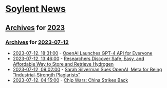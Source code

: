 # [Soylent News](../../../README.md)

## [Archives](../../index.md) for [2023](../index.md)

### [Archives](../../index.md) for [2023-07-12](index.md)

* [2023-07-12, 18:31:00](https://soylentnews.org/article.pl?sid=23/07/11/2045211&from=rss) - [OpenAI Launches GPT-4 API for Everyone](https://soylentnews.org/article.pl?sid=23/07/11/2045211&from=rss)
* [2023-07-12, 13:46:00](https://soylentnews.org/article.pl?sid=23/07/11/1739223&from=rss) - [Researchers Discover Safe, Easy, and Affordable Way to Store and Retrieve Hydrogen](https://soylentnews.org/article.pl?sid=23/07/11/1739223&from=rss)
* [2023-07-12, 09:02:00](https://soylentnews.org/article.pl?sid=23/07/11/1716247&from=rss) - [Sarah Silverman Sues OpenAI, Meta for Being \"Industrial-Strength Plagiarists\"](https://soylentnews.org/article.pl?sid=23/07/11/1716247&from=rss)
* [2023-07-12, 04:15:00](https://soylentnews.org/article.pl?sid=23/07/11/1613228&from=rss) - [Chip Wars:  China Strikes Back](https://soylentnews.org/article.pl?sid=23/07/11/1613228&from=rss)

